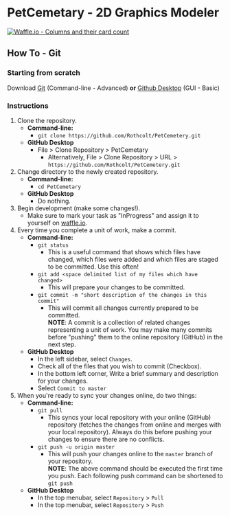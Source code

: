# PetCemetary - 2D Graphics Modeler
[![Waffle.io - Columns and their card count](https://badge.waffle.io/Rothcolt/PetCemetery.svg?columns=all)](https://waffle.io/Rothcolt/PetCemetery)
## How To - Git

### Starting from scratch
Download [Git](https://git-scm.com/downloads) (Command-line - Advanced) **or** [Github Desktop](https://desktop.github.com/) (GUI - Basic)

### Instructions

1. Clone the repository.
    - **Command-line:**
        - `git clone https://github.com/Rothcolt/PetCemetery.git`
    - **GitHub Desktop**
        - File > Clone Repository > PetCemetary
            - Alternatively, File > Clone Repository > URL > `https://github.com/Rothcolt/PetCemetery.git`
2. Change directory to the newly created repository.
    - **Command-line:**
        - `cd PetCemetary`
    - **GitHub Desktop**
        - Do nothing.
3. Begin development (make some changes!).
    - Make sure to mark your task as "InProgress" and assign it to yourself on [waffle.io](https://waffle.io/Rothcolt/PetCemetery).
4. Every time you complete a unit of work, make a commit.
    - **Command-line:**
        - `git status`
            - This is a useful command that shows which files have changed, which files were added and which files are staged to be committed. Use this often!
        - `git add <space delimited list of my files which have changed>`
            - This will prepare your changes to be committed.
        - `git commit -m "short description of the changes in this commit"`
            - This will commit all changes currently prepared to be committed.  
            **NOTE**: A commit is a collection of related changes representing a unit of work. You may make many commits before "pushing" them to the online repository (GitHub) in the next step.
    - **GitHub Desktop**
        - In the left sidebar, select `Changes`.
        - Check all of the files that you wish to commit (Checkbox).
        - In the bottom left corner, Write a brief summary and description for your changes.
        - Select `Commit to master`
5. When you're ready to sync your changes online, do two things:
    - **Command-line:**
        - `git pull`
            - This syncs your local repository with your online (GitHub) repository (fetches the changes from online and merges with your local repository). Always do this before pushing your changes to ensure there are no conflicts.
        - `git push -u origin master`
            - This will push your changes online to the `master` branch of your repository.  
        **NOTE**: The above command should be executed the first time you push. Each following push command can be shortened to `git push`
    - **GitHub Desktop**
        - In the top menubar, select `Repository` > `Pull`
        - In the top menubar, select `Repository` > `Push`

